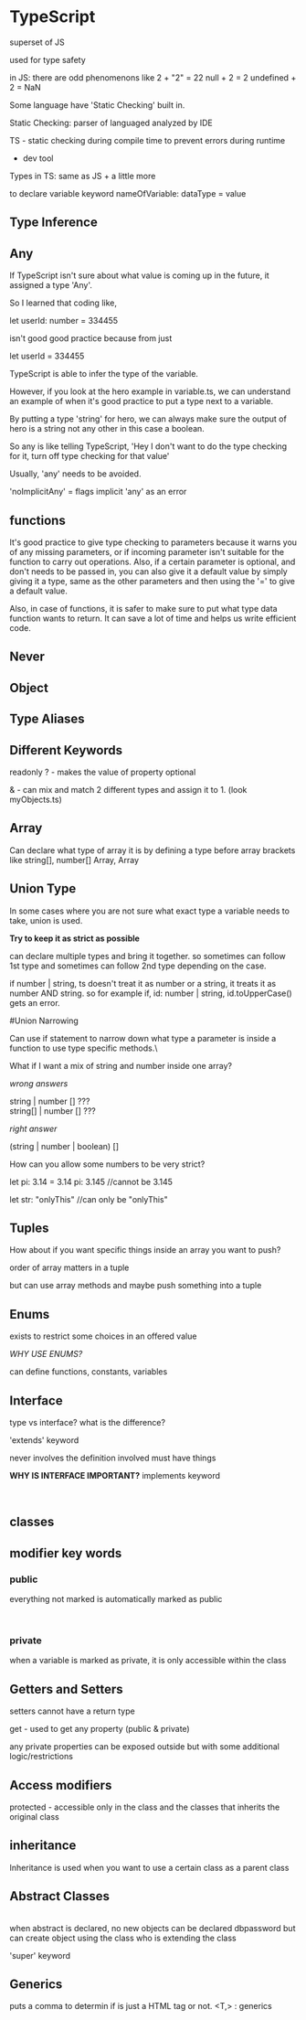 # TypeScript

superset of JS

used for type safety

in JS: there are odd phenomenons like
2 + "2" = 22
null + 2 = 2
undefined + 2 = NaN

Some language have 'Static Checking' built in.

Static Checking: parser of languaged analyzed by IDE

TS - static checking during compile time to prevent errors during runtime

- dev tool

Types in TS: same as JS + a little more

to declare variable
keyword nameOfVariable: dataType = value

## Type Inference

## Any

If TypeScript isn't sure about what value is coming up in the future, it assigned a type 'Any'.

So I learned that coding like,

let userId: number = 334455<br>

isn't good good practice because from just

let userId = 334455 <br>

TypeScript is able to infer the type of the variable.

However, if you look at the hero example in variable.ts, we can understand an example of when it's good practice to put a type next to a variable.

By putting a type 'string' for hero, we can always make sure the output of hero is a string not any other in this case a boolean.

So any is like telling TypeScript, 'Hey I don't want to do the type checking for it, turn off type checking for that value'

Usually, 'any' needs to be avoided.

'noImplicitAny' = flags implicit 'any' as an error

## functions

It's good practice to give type checking to parameters because it warns you of any missing parameters, or if incoming parameter isn't suitable for the function to carry out operations.
Also, if a certain parameter is optional, and don't needs to be passed in, you can also give it a default value by simply giving it a type, same as the other parameters and then using the '=' to give a default value.

Also, in case of functions, it is safer to make sure to put what type data function wants to return. It can save a lot of time and helps us write efficient code.

## Never

## Object

## Type Aliases

## Different Keywords

readonly
? - makes the value of property optional

& - can mix and match 2 different types and assign it to 1.
(look myObjects.ts)

## Array

Can declare what type of array it is by defining a type before array brackets like
string[], number[]
Array<string>, Array<number>

## Union Type

In some cases where you are not sure what exact type a variable needs to take, union is used.

**Try to keep it as strict as possible**

can declare multiple types and bring it together. so sometimes can follow 1st type and sometimes can follow 2nd type depending on the case.

if number | string, ts doesn't treat it as number or a string, it treats it as number AND string. so for example if, id: number | string, id.toUpperCase() gets an error.

#Union Narrowing

Can use if statement to narrow down what type a parameter is inside a function to use type specific methods.\

What if I want a mix of string and number inside one array?

_wrong answers_

string | number [] ???<br>
string[] | number [] ???

_right answer_

(string | number | boolean) []

How can you allow some numbers to be very strict?

let pi: 3.14 = 3.14
pi: 3.145 //cannot be 3.145

let str: "onlyThis" //can only be "onlyThis"

## Tuples

How about if you want specific things inside an array you want to push?

order of array matters in a tuple

but can use array methods and maybe push something into a tuple

## Enums

exists to restrict some choices in an offered value

_WHY USE ENUMS?_

can define functions, constants, variables

## Interface

type vs interface? what is the difference?

'extends' keyword

never involves the definition
involved must have things

**WHY IS INTERFACE IMPORTANT?**
implements keyword

<br>

## classes

## modifier key words

### public

everything not marked is automatically marked as public

<br>

### private

when a variable is marked as private, it is only accessible within the class

## Getters and Setters

setters cannot have a return type

get - used to get any property (public & private)

any private properties can be exposed outside but with some additional logic/restrictions

## Access modifiers

protected - accessible only in the class and the classes that inherits the original class

## inheritance

Inheritance is used when you want to use a certain class as a parent class

## Abstract Classes

<br>
when abstract is declared, no new objects can be declared
dbpassword
but can create object using the class who is extending the class

'super' keyword

## Generics

puts a comma to determin if <T> is just a HTML tag or not. <T,> : generics
